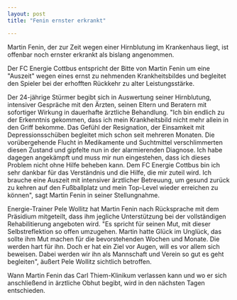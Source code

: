 ```yaml
---
layout: post
title: "Fenin ernster erkrankt"

---
```


Martin Fenin, der zur Zeit wegen einer Hirnblutung im Krankenhaus liegt, ist offenbar noch ernster erkrankt als bislang angenommen. 

Der FC Energie Cottbus entspricht der Bitte von Martin Fenin um eine "Auszeit" wegen eines ernst zu nehmenden Krankheitsbildes und begleitet den Spieler bei der erhofften Rückkehr zu alter Leistungsstärke.  
  
Der 24-jährige Stürmer begibt sich in Auswertung seiner Hirnblutung, intensiver Gespräche mit den Ärzten, seinen Eltern und Beratern mit sofortiger Wirkung in dauerhafte ärztliche Behandlung. "Ich bin endlich zu der Erkenntnis gekommen, dass ich mein Krankheitsbild nicht mehr allein in den Griff bekomme. Das Gefühl der Resignation, der Einsamkeit mit Depressionsschüben begleitet mich schon seit mehreren Monaten. Die vorübergehende Flucht in Medikamente und Suchtmittel verschlimmerten diesen Zustand und gipfelte nun in der alarmierenden Diagnose. Ich habe dagegen angekämpft und muss mir nun eingestehen, dass ich dieses Problem nicht ohne Hilfe beheben kann. Dem FC Energie Cottbus bin ich sehr dankbar für das Verständnis und die Hilfe, die mir zuteil wird. Ich brauche eine Auszeit mit intensiver ärztlicher Betreuung, um gesund zurück zu kehren auf den Fußballplatz und mein Top-Level wieder erreichen zu können", sagt Martin Fenin in seiner Stellungnahme.  
  
Energie-Trainer Pele Wollitz hat Martin Fenin nach Rücksprache mit dem Präsidium mitgeteilt, dass ihm jegliche Unterstützung bei der vollständigen Rehabilitierung angeboten wird. "Es spricht für seinen Mut, mit dieser Selbstreflektion so offen umzugehen. Martin hatte Glück im Unglück, das sollte ihm Mut machen für die bevorstehenden Wochen und Monate. Die werden hart für ihn. Doch er hat ein Ziel vor Augen, will es vor allem sich beweisen. Dabei werden wir ihn als Mannschaft und Verein so gut es geht begleiten", äußert Pele Wollitz sichtlich betroffen.  
  
Wann Martin Fenin das Carl Thiem-Klinikum verlassen kann und wo er sich anschließend in ärztliche Obhut begibt, wird in den nächsten Tagen entschieden.
